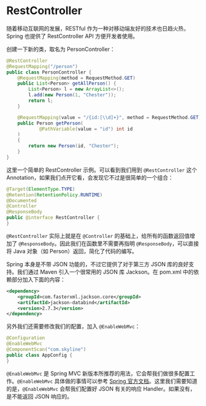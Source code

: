 RestController
==============

随着移动互联网的发展，RESTful 作为一种对移动端友好的技术也日趋火热，Spring 也提供了 RestController API 方便开发者使用。

创建一下新的类，取名为 PersonController：

```java
@RestController
@RequestMapping("/person")
public class PersonController {
    @RequestMapping(method = RequestMethod.GET)
    public List<Person> getAllPerson() {
        List<Person> l = new ArrayList<>();
        l.add(new Person(1, "Chester"));
        return l;
    }

    @RequestMapping(value = "/{id:[\\d]+}", method = RequestMethod.GET)
    public Person getPerson(
            @PathVariable(value = "id") int id
    )
    {
        return new Person(id, "Chester");
    }
}
```

这里一个简单的 RestController 示例。可以看到我们用到 `@RestController` 这个 Annotation，如果我们点开它看，会发现它不过是很简单的一个组合：

```java
@Target(ElementType.TYPE)
@Retention(RetentionPolicy.RUNTIME)
@Documented
@Controller
@ResponseBody
public @interface RestController {
}
```

`@RestController` 实际上就是在 `@Controller` 的基础上，给所有的函数返回值增加了 `@ResponseBody`。因此我们在函数里不需要再指明 `@ResponseBody`，可以直接将 Java 对象（如 Person）返回，简化了代码的编写。

Spring 本身是不带 JSON 功能的，不过它提供了对于第三方 JSON 库的良好支持。我们通过 Maven 引入一个很常用的 JSON 库 Jackson。在 pom.xml 中的依赖部分加入下面的内容：

```xml
<dependency>
    <groupId>com.fasterxml.jackson.core</groupId>
    <artifactId>jackson-databind</artifactId>
    <version>2.7.3</version>
</dependency>
```

另外我们还需要修改我们的配置，加入 `@EnableWebMvc`：

```java
@Configuration
@EnableWebMvc
@ComponentScan("com.skyline")
public class AppConfig {
}
```

`@EnableWebMvc` 是 Spring MVC 新版本所推荐的用法，它会帮我们做很多配置工作。`@EnableWebMvc` 具体做的事情可以参考 [Spring 官方文档](https://docs.spring.io/spring/docs/4.2.1.RELEASE/javadoc-api/org/springframework/web/servlet/config/annotation/WebMvcConfigurationSupport.html)。这里我们需要知道的是，`@EnableWebMvc` 会帮我们配置好 JSON 有关的响应 Handler。如果没有，是不能返回 JSON 响应的。


